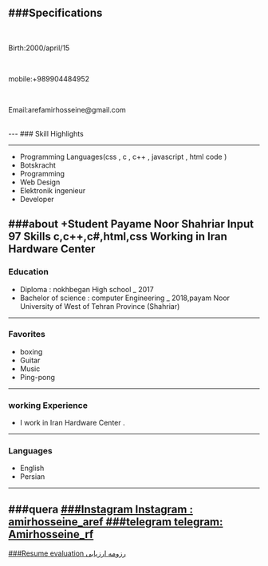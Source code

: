 ###Specifications
---
<br>
<p>
  Birth:2000/april/15
  </p>
  <br>
  <p>
  mobile:+989904484952
  </p>
  <br>
  <p>
  Email:arefamirhosseine@gmail.com
  </p>
  <br>
  ---
  ### Skill Highlights

---

+ Programming Languages(css , c , c++ , javascript , html code  )
+ Botskracht
+ Programming
+ Web Design
+ Elektronik ingenieur
+ Developer

###about
+Student Payame Noor Shahriar Input 97 Skills c,c++,c#,html,css Working in Iran Hardware Center
---
### Education
+ Diploma : nokhbegan High school
_ 2017
+ Bachelor of science : computer Engineering
_ 2018,payam Noor University of West of Tehran Province (Shahriar)
----
### Favorites
+ boxing
+ Guitar
+ Music
+ Ping-pong
---
### working Experience
+ I work in Iran Hardware Center .
---
### Languages
+ English
+ Persian
---
###quera
<a href="https://quera.ir/profile/amir054">
###Instagram
  Instagram : amirhosseine_aref
###telegram
  telegram: Amirhosseine_rf
---
###Resume evaluation
  [رزومه ارزیابی](/resume-fa)
